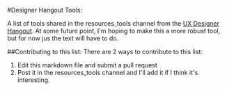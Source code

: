 #Designer Hangout Tools:

A list of tools shared in the resources_tools channel from the [UX Designer Hangout](http://www.designerhangout.co/). At some future point, I'm hoping to make this a more robust tool, but for now jus the text will have to do.

##Contributing to this list:
There are 2 ways to contribute to this list:

1. Edit this markdown file and submit a pull request
2. Post it in the resources_tools channel and I'll add it if I think it's interesting.


